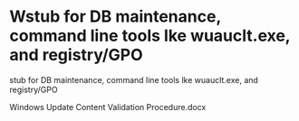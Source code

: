 # Wstub for DB maintenance, command line tools lke wuauclt.exe, and registry/GPO​ #

stub for DB maintenance, command line tools lke wuauclt.exe, and registry/GPO​




Windows Update Content Validation Procedure.docx​
